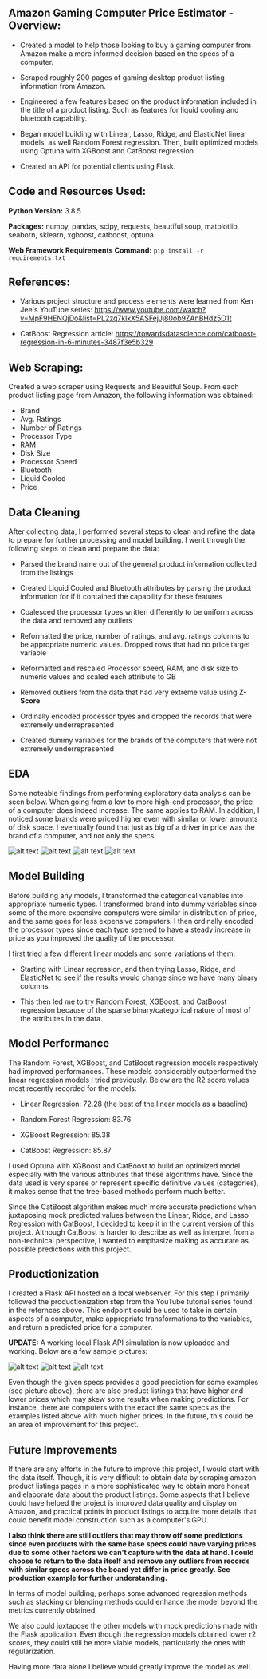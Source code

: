## Amazon Gaming Computer Price Estimator - Overview:

* Created a model to help those looking to buy a gaming computer from Amazon make a more informed decision based on the specs of a computer.

* Scraped roughly 200 pages of gaming desktop product listing information from Amazon. 

* Engineered a few features based on the product information included in the title of a product listing. Such as features for liquid cooling and bluetooth capability.

* Began model building with Linear, Lasso, Ridge, and ElasticNet linear models, as well Random Forest regression. Then, built optimized models using Optuna with XGBoost and CatBoost regression 

* Created an API for potential clients using Flask. 


## Code and Resources Used:

**Python Version:** 3.8.5

**Packages:** numpy, pandas, scipy, requests, beautiful soup, matplotlib, seaborn, sklearn, xgboost, catboost, optuna

**Web Framework Requirements Command:** ```pip install -r requirements.txt```

## References:

* Various project structure and process elements were learned from Ken Jee's YouTube series: 
https://www.youtube.com/watch?v=MpF9HENQjDo&list=PL2zq7klxX5ASFejJj80ob9ZAnBHdz5O1t

* CatBoost Regression article: 
https://towardsdatascience.com/catboost-regression-in-6-minutes-3487f3e5b329

## Web Scraping:

Created a web scraper using Requests and Beauitful Soup. From each product listing page from Amazon, the following information was obtained:
*   Brand
*   Avg. Ratings
*   Number of Ratings
*   Processor Type
*   RAM
*   Disk Size
*   Processor Speed
*   Bluetooth
*   Liquid Cooled
*   Price

## Data Cleaning

After collecting data, I performed several steps to clean and refine the data to prepare for further processing and model building. I went through the following steps to clean and prepare the data:

* Parsed the brand name out of the general product information collected from the listings

* Created Liquid Cooled and Bluetooth attributes by parsing the product information for if it contained the capability for these features

* Coalesced the processor types written differently to be uniform across the data and removed any outliers 

* Reformatted the price, number of ratings, and avg. ratings columns to be appropriate numeric values. Dropped rows that had no price target variable

* Reformatted and rescaled Processor speed, RAM, and disk size to numeric values and scaled each attribute to GB

*   Removed outliers from the data that had very extreme value using <b>Z-Score</b>

* Ordinally encoded processor tpyes and dropped the records that were extremely underrepresented

* Created dummy variables for the brands of the computers that were not extremely underrepresented

## EDA
Some noteable findings from performing exploratory data analysis can be seen below. When going from a low to more high-end processor, the price of a computer does indeed increase. The same applies to RAM. In addition, I noticed some brands were priced higher even with similar or lower amounts of disk space. I eventually found that just as big of a driver in price was the brand of a computer, and not only the specs.

![alt text](https://github.com/elayer/Amazon-Computer-Project/blob/main/price-by-processor-type.png "Processor Type Boxplots")
![alt text](https://github.com/elayer/Amazon-Computer-Project/blob/main/price-histogram.png "Price Distribution")
![alt text](https://github.com/elayer/Amazon-Computer-Project/blob/main/price-by-RAM-boxplots.png "RAM Boxplots")
![alt text](https://github.com/elayer/Amazon-Computer-Project/blob/main/price-to-brand-lmplots.png "RAM vs. Price per Brand")

## Model Building
Before building any models, I transformed the categorical variables into appropriate numeric types. I transformed brand into dummy variables since some of the more expensive computers were similar in distribution of price, and the same goes for less expensive computers. I then ordinally encoded the processor types since each type seemed to have a steady increase in price as you improved the quality of the processor.

I first tried a few different linear models and some variations of them:

* Starting with Linear regression, and then trying Lasso, Ridge, and ElasticNet to see if the results would change since we have many binary columns. 

* This then led me to try Random Forest, XGBoost, and CatBoost regression because of the sparse binary/categorical nature of most of the attributes in the data. 

## Model Performance
The Random Forest, XGBoost, and CatBoost regression models respectively had improved performances. These models considerably outperformed the linear regression models I tried previously. Below are the R2 score values most recently recorded for the models:

* Linear Regression: 72.28 (the best of the linear models as a baseline)

* Random Forest Regression: 83.76

* XGBoost Regression: 85.38

* CatBoost Regression: 85.87

I used Optuna with XGBoost and CatBoost to build an optimized model especially with the various attributes that these algorithms have. Since the data used is very sparse or represent specific definitive values (categories), it makes sense that the tree-based methods perform much better. 

Since the CatBoost algorithm makes much more accurate predictions when juxtaposing mock predicted values between the Linear, Ridge, and Lasso Regression with CatBoost, I decided to keep it in the current version of this project. Although CatBoost is harder to describe as well as interpret from a non-technical perspective, I wanted to emphasize making as accurate as possible predictions with this project.

## Productionization
I created a Flask API hosted on a local webserver. For this step I primarily followed the productionization step from the YouTube tutorial series found in the refernces above. This endpoint could be used to take in certain aspects of a computer, make appropriate transformations to the variables, and return a predicted price for a computer.  

<b>UPDATE:</b> A working local Flask API simulation is now uploaded and working. Below are a few sample pictures:

![alt text](https://github.com/elayer/Amazon-Computer-Project/blob/main/amazon_homepage.png "Website Homepage")
![alt text](https://github.com/elayer/Amazon-Computer-Project/blob/main/amazon_prediction.png "Website Prediction Page")
![alt text](https://github.com/elayer/Amazon-Computer-Project/blob/main/amazon_products_example.png "Products Example")

Even though the given specs provides a good prediction for some examples (see picture above), there are also product listings that have higher and lower prices which may skew some results when making predictions. For instance, there are computers with the exact the same specs as the examples listed above with much higher prices. In the future, this could be an area of improvement for this project.

## Future Improvements
If there are any efforts in the future to improve this project, I would start with the data itself. Though, it is very difficult to obtain data by scraping amazon product listings pages in a more sophisticated way to obtain more honest and elaborate data about the product listings. Some aspects that I believe could have helped the project is improved data quality and display on Amazon, and practical points in product listings to acquire more details that could benefit model construction such as a computer's GPU. 

**I also think there are still outliers that may throw off some predictions since even products with the same base specs could have varying prices due to some other factors we can't capture with the data at hand. I could choose to return to the data itself and remove any outliers from records with similar specs across the board yet differ in price greatly. See production example for further understanding.**

In terms of model building, perhaps some advanced regression methods such as stacking or blending methods could enhance the model beyond the metrics currently obtained. 

We also could juxtapose the other models with mock predictions made with the Flask application. Even though the regression models obtained lower r2 scores, they could still be more viable models, particularly the ones with regularization. 

Having more data alone I believe would greatly improve the model as well.
